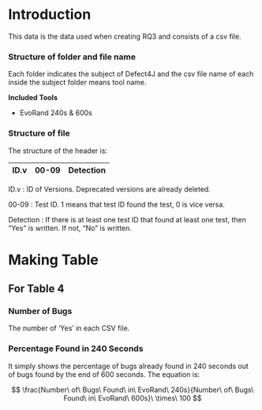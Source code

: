 # Introduction

This data is the data used when creating RQ3 and consists of a csv file.

### Structure of folder and file name

Each folder indicates the subject of Defect4J and the csv file name of each inside the subject folder means tool name.

**Included Tools**

- EvoRand 240s & 600s

### Structure of file

The structure of the header is:

| ID.v | 00-09 | Detection |
| --- | --- | --- |

ID.v : ID of Versions. Deprecated versions are already deleted.

00-09 : Test ID. 1 means that test ID found the test, 0 is vice versa.

Detection : If there is at least one test ID that found at least one test, then “Yes” is written. If not, “No” is written.

# Making Table

## For Table 4

### Number of Bugs

The number of ‘Yes’ in each CSV file.

### Percentage Found in 240 Seconds

It simply shows the percentage of bugs already found in 240 seconds out of bugs found by the end of 600 seconds. The equation is:

$$
\frac{Number\ of\ Bugs\ Found\ in\ EvoRand\ 240s}{Number\ of\ Bugs\ Found\ in\ EvoRand\ 600s}\ \times\ 100
$$
